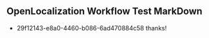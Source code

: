 ## OpenLocalization Workflow Test MarkDown
* 29f12143-e8a0-4460-b086-6ad470884c58 thanks!

<!--HONumber=Aug16_HO1-->


